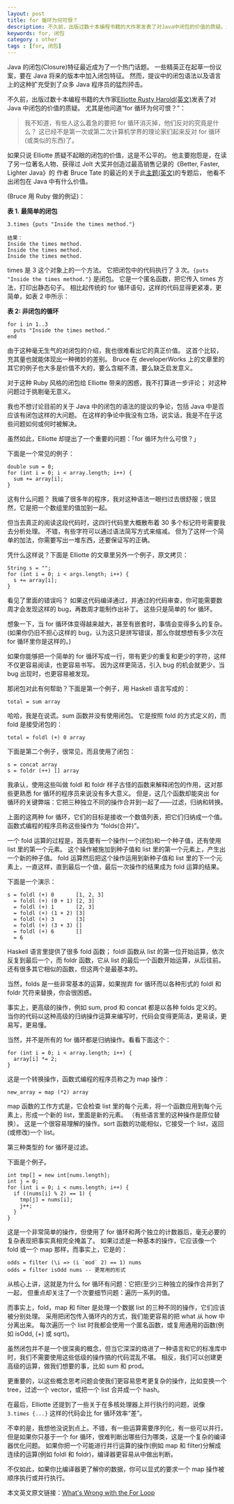 ```yaml
---
layout: post
title: for 循环为何可恨？
description: 不久前，出版过数十本编程书籍的大作家发表了对Java中闭包的价值的质疑。尤其是他问道“for 循环为何可恨？”
keywords: for, 闭包
category : other
tags : [for, 闭包]
---
```


Java 的闭包(Closure)特征最近成为了一个热门话题。
一些精英正在起草一份议案，要在 Java 将来的版本中加入闭包特征。
然而，提议中的闭包语法以及语言上的这种扩充受到了众多 Java 程序员的猛烈抨击。

不久前，出版过数十本编程书籍的大作家[Elliotte Rusty Harold(英文)](http://www.elharo.com/)发表了对 Java 中闭包的价值的质疑。
尤其是他问道“for 循环为何可恨？”：

> 我不知道，有些人这么着急的要把 for 循环消灭掉，他们反对的究竟是什么？
> 这已经不是第一次或第二次计算机学界的理论家们起来反对 for 循环(或类似的东西)了。

如果只说 Elliotte 质疑不起眼的闭包的价值，这是不公平的。
他主要抱怨是，在读了另一位著名人物、获得过 Jolt 大奖并创造过最高销售记录的《Better, Faster, Lighter Java》的
作者 Bruce Tate 的最近的关于此[主题(英文)](http://www-128.ibm.com/developerworks/java/library/j-cb01097.html)的专题后，
他看不出闭包在 Java 中有什么价值。

(Bruce 用 Ruby 做的例证)：

**表 1. 最简单的闭包**

    3.times {puts "Inside the times method."}

    结果：
    Inside the times method.
    Inside the times method.
    Inside the times method.
    
times 是 3 这个对象上的一个方法。
它把闭包中的代码执行了 3 次。`{puts "Inside the times method."}` 是闭包。
它是一个匿名函数，把它传入 times 方法，打印出静态句子。
相比起传统的 for 循环语句，这样的代码显得更紧凑，更简单，如表 2 中所示：

**表 2: 非闭包的循环**

    for i in 1..3
      puts "Inside the times method."
    end

由于这种毫无生气的对闭包的介绍，我也很难看出它的真正价值。
这首个比较，充其量也就能体现出一种微妙的差别。
Bruce 在 developerWorks 上的文章里的其它的例子也大多是价值不大的，要么含糊不清，要么缺乏启发意义。

对于这种 Ruby 风格的闭包给 Elliotte 带来的困惑，我不打算进一步评论；
对这种问题过于挑剔毫无意义。

我也不想讨论目前的关于 Java 中的闭包的语法的提议的争论，包括 Java 中是否应该有闭包这样的大问题。
在这样的争论中我没有立场，说实话，我是不在乎这些问题如何或何时被解决。

虽然如此，Elliotte 却提出了一个重要的问题：「for 循环为什么可恨？」

下面是一个常见的例子：

    double sum = 0;
    for (int i = 0; i < array.length; i++) {
      sum += array[i];
    }

这有什么问题？
我编了很多年的程序，我对这种语法一眼扫过去很舒服；很显然，它是把一个数组里的值加到一起。

但当去真正的阅读这段代码时，这四行代码里大概散布着 30 多个标记符号需要我去分析处理。
不错，有些字符可以通过语法简写方式来缩减。
但为了这样一个简单的加法，你需要写出一堆东西，还要保证写的正确。

凭什么这样说？下面是 Elliotte 的文章里另外一个例子，原文拷贝：

    String s = "";
    for (int i = 0; i < args.length; i++) {
      s += array[i];
    }

看见了里面的错误吗？
如果这代码编译通过，并通过的代码审查，你可能需要数周才会发现这样的 bug，再数周才能制作出补丁。
这些只是简单的 for 循环。

想象一下，当 for 循环体变得越来越大，甚至有嵌套时，事情会变得多么的复杂。
(如果你仍旧不担心这样的 bug，认为这只是拼写错误，那么你就想想有多少次在 for 循环里你是这样的。)

如果你能够把一个简单的 for 循环写成一行，带有更少的重复和更少的字符，这样不仅更容易阅读，也更容易书写。
因为这样更简洁，引入 bug 的机会就更少，当 bug 出现时，也更容易被发现。

那闭包对此有何帮助？下面是第一个例子，用 Haskell 语言写成的：

    total = sum array

哈哈，我是在说谎。sum 函数并没有使用闭包。
它是按照 fold 的方式定义的，而 fold 是接受闭包的：

    total = foldl (+) 0 array

下面是第二个例子，很常见，而且使用了闭包：

    s = concat array
    s = foldr (++) [] array

我承认，使用这些叫做 foldl 和 foldr 样子古怪的函数来解释闭包的作用，这对那些更熟悉 for 循环的程序员来说没有多大意义。
但是，这几个函数却能突出 for 循环的关键弊端：它把三种独立不同的操作合并到一起了——过滤，归纳和转换。

上面的这两种 for 循环，它们的目标是接收一个数值列表，把它们归纳成一个值。
函数式编程的程序员称这些操作为 “folds(合并)”。

一个 fold 运算的过程是，首先要有一个操作(一个闭包)和一个种子值，还有使用 list 里的第一个元素。
这个操作被施加到种子值和 list 里的第一个元素上，产生出一个新的种子值。
fold 运算然后把这个操作运用到新种子值和 list 里的下一个元素上，一直这样，直到最后一个值，最后一次操作的结果成为 fold 运算的结果。

下面是一个演示：

    s = foldl (+) 0       [1, 2, 3]
      = foldl (+) (0 + 1) [2, 3]
      = foldl (+) 1       [2, 3]
      = foldl (+) (1 + 2) [3]
      = foldl (+) 3       [3]
      = foldl (+) (3 + 3) []
      = foldl (+) 6       []
      = 6
  
Haskell 语言里提供了很多 fold 函数；
foldl 函数从 list 的第一位开始运算，依次反复到最后一个，而 foldr 函数，它从 list 的最后一个函数开始运算，从后往前。
还有很多其它相似的函数，但这两个是最基本的。

当然，folds 是一些非常基本的运算，如果抛弃 for 循环而以各种形式的 foldl 和 foldr 咒符来替换，你会很困惑。

事实上，更高级的操作，例如 sum, prod 和 concat 都是以各种 folds 定义的。
当你的代码以这种高级的归纳操作运算来编写时，代码会变得更简洁，更易读，更易写，更易懂。

当然，并不是所有的 for 循环都是归纳操作。看看下面这个：

    for (int i = 0; i < array.length; i++) {
      array[i] *= 2;
    }

这是一个转换操作，函数式编程的程序员称之为 map 操作：

    new_array = map (*2) array

map 函数的工作方式是，它会检查 list 里的每个元素，将一个函数应用到每个元素上，形成一个新的 list，里面是新的元素。
（有些语言里的这种操作是原位替换）。
这是一个很容易理解的操作。sort 函数的功能相似，它接受一个 list，返回(或修改)一个 list。

第三种类型的 for 循环是过滤。

下面是个例子。

    int tmp[] = new int[nums.length];
    int j = 0;
    for (int i = 0; i < nums.length; i++) {
      if ((nums[i] % 2) == 1) {
        tmp[j] = nums[i];
        j++;
      }
    }

这是一个非常简单的操作，但使用了 for 循环和两个独立的计数器后，毫无必要的复杂表现把事实真相完全掩盖了。
如果过滤是一种基本的操作，它应该像一个 fold 或一个 map 那样，而事实上，它是的：

    odds = filter (\i => (i `mod` 2) == 1) nums
    odds = filter isOdd nums -- 更常用的形式

从核心上讲，这就是为什么 for 循环有问题：它把(至少)三种独立的操作合并到了一起，
但重点却关注了一个次要细节问题：遍历一系列的值。

而事实上，fold，map 和 filter 是处理一个数据 list 的三种不同的操作，它们应该被分别处理。
采用把闭包传入循环内的方式，我们能更容易的把 what 从 how 中分离出来。
每次遍历一个 list 时我都会使用一个匿名函数，或复用通用的函数(例如 isOdd, (+) 或 sqrt)。

虽然闭包并不是一个很深奥的概念，但当它深深的烙进了一种语言和它的标准库中时，我们不需要使用这些低级的操作搞的代码混乱不堪。
相反，我们可以创建更高级的运算，做我们想要的事，比如 sum 和 prod。

更重要的，以这些概念思考问题会使我们更容易思考更复杂的操作，比如变换一个 tree，过滤一个 vector，或把一个 list 合并成一个 hash。

在最后，Elliotte 还提到了一些关于在多核处理器上并行执行的问题，说像 `3.times {...}` 这样的代码会比 for 循环效率“差”。

不幸的是，我想他没说到点上。不错，有一些运算需要序列化，有一些可以并行。
但是如果你只基于一个 for 循环，很难判断出哪些归为哪类，这是一个复杂的编译器优化问题。
如果你把一个可能进行并行运算的操作(例如 map 和 filter)分解成连续的运算(例如 foldl 和 foldr)，编译器更容易从中做出判断。

不仅如此，如果你比编译器更了解你的数据，你可以显式的要求一个 map 操作被顺序执行或并行执行。

本文英文原文链接：[What's Wrong with the For Loop](http://notes-on-haskell.blogspot.com/2007/02/whats-wrong-with-for-loop.html)